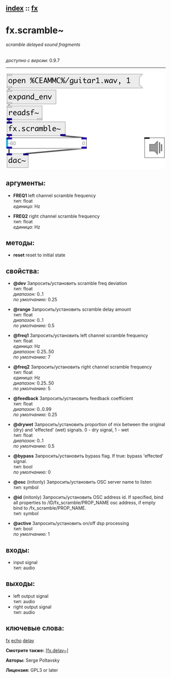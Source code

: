 [index](index.html) :: [fx](category_fx.html)
---

# fx.scramble~

###### scramble delayed sound fragments

*доступно с версии:* 0.9.7

---




[![example](../examples/img/fx.scramble~.jpg)](../examples/pd/fx.scramble~.pd)



## аргументы:

* **FREQ1**
left channel scramble frequency<br>
_тип:_ float<br>
_единица:_ Hz<br>

* **FREQ2**
right channel scramble frequency<br>
_тип:_ float<br>
_единица:_ Hz<br>



## методы:

* **reset**
reset to initial state<br>




## свойства:

* **@dev** 
Запросить/установить scramble freq deviation<br>
_тип:_ float<br>
_диапазон:_ 0..1<br>
_по умолчанию:_ 0.25<br>

* **@range** 
Запросить/установить scramble delay amount<br>
_тип:_ float<br>
_диапазон:_ 0..1<br>
_по умолчанию:_ 0.5<br>

* **@freq1** 
Запросить/установить left channel scramble frequency<br>
_тип:_ float<br>
_единица:_ Hz<br>
_диапазон:_ 0.25..50<br>
_по умолчанию:_ 7<br>

* **@freq2** 
Запросить/установить right channel scramble frequency<br>
_тип:_ float<br>
_единица:_ Hz<br>
_диапазон:_ 0.25..50<br>
_по умолчанию:_ 5<br>

* **@feedback** 
Запросить/установить feedback coefficient<br>
_тип:_ float<br>
_диапазон:_ 0..0.99<br>
_по умолчанию:_ 0.25<br>

* **@drywet** 
Запросить/установить proportion of mix between the original (dry) and &#39;effected&#39; (wet) signals. 0 -
dry signal, 1 - wet<br>
_тип:_ float<br>
_диапазон:_ 0..1<br>
_по умолчанию:_ 0.5<br>

* **@bypass** 
Запросить/установить bypass flag. If true: bypass &#39;effected&#39; signal.<br>
_тип:_ bool<br>
_по умолчанию:_ 0<br>

* **@osc** (initonly)
Запросить/установить OSC server name to listen<br>
_тип:_ symbol<br>

* **@id** (initonly)
Запросить/установить OSC address id. If specified, bind all properties to /ID/fx_scramble/PROP_NAME
osc address, if empty bind to /fx_scramble/PROP_NAME.<br>
_тип:_ symbol<br>

* **@active** 
Запросить/установить on/off dsp processing<br>
_тип:_ bool<br>
_по умолчанию:_ 1<br>



## входы:

* input signal<br>
_тип:_ audio



## выходы:

* left output signal<br>
_тип:_ audio
* right output signal<br>
_тип:_ audio



## ключевые слова:

[fx](keywords/fx.html)
[echo](keywords/echo.html)
[delay](keywords/delay.html)



**Смотрите также:**
[\[fx.delay~\]](fx.delay~.html)




**Авторы:** Serge Poltavsky




**Лицензия:** GPL3 or later





